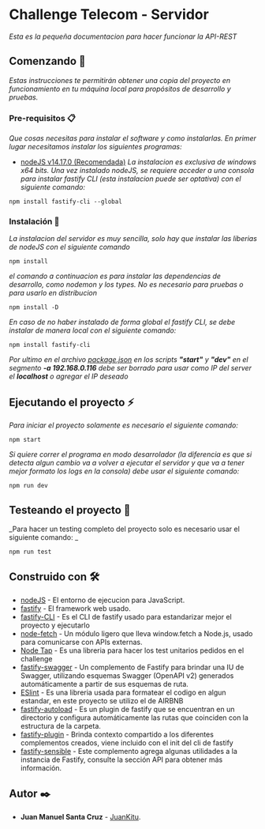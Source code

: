 # Challenge Telecom - Servidor

_Esta es la pequeña documentacion para hacer funcionar la API-REST_

## Comenzando 🚀

_Estas instrucciones te permitirán obtener una copia del proyecto en funcionamiento en tu máquina local para propósitos de desarrollo y pruebas._

### Pre-requisitos 📋

_Que cosas necesitas para instalar el software y como instalarlas._
_En primer lugar necesitamos instalar los siguientes programas:_

* [nodeJS v14.17.0 (Recomendada)](https://nodejs.org/dist/v14.17.0/node-v14.17.0-x64.msi)
_La instalacion es exclusiva de windows x64 bits._
_Una vez instalado nodeJS, se requiere acceder a una consola para instalar fastify CLI (esta instalacion puede ser optativa) con el siguiente comando:_

```
npm install fastify-cli --global
```

### Instalación 🔧

_La instalacion del servidor es muy sencilla, solo hay que instalar las liberias de nodeJS con el siguiente comando_

```
npm install
```
_el comando a continuacion es para instalar las dependencias de desarrollo, como nodemon y los types. No es necesario para pruebas o para usarlo en distribucion_

```
npm install -D
```
_En caso de no haber instalado de forma global el fastify CLI, se debe instalar de manera local con el siguiente comando:_
```
npm install fastify-cli
```



_Por ultimo en el archivo [package.json](https://github.com/JuanKitu/challengetelecom/blob/develop/package.json) en los scripts **"start"** y **"dev"** en el segmento **-a 192.168.0.116** debe ser borrado para usar como IP del server el **localhost** o agregar el IP deseado_
## Ejecutando el proyecto ⚡

_Para iniciar el proyecto solamente es necesario el siguiente comando:_
```
npm start
```
_Si quiere correr el programa en modo desarrolador (la diferencia es que si detecta algun cambio va a volver a ejecutar el servidor y que va a tener mejor formato los logs en la consola) debe usar el siguiente comando:_
```
npm run dev
```
## Testeando el proyecto 🔬
_Para hacer un testing completo del proyecto solo es necesario usar el siguiente comando: _
```
npm run test
```
## Construido con 🛠️

* [nodeJS](https://nodejs.org/es/docs/) - El entorno de ejecucion para JavaScript.
* [fastify](https://www.fastify.io/) - El framework web usado.
* [fastify-CLI](https://github.com/fastify/fastify-cli) - Es el CLI de fastify usado para estandarizar mejor el proyecto y ejecutarlo
* [node-fetch](https://github.com/node-fetch/node-fetch) - Un módulo ligero que lleva window.fetch a Node.js, usado para comunicarse con APIs externas.
* [Node Tap](https://node-tap.org/) - Es una libreria para hacer los test unitarios pedidos en el challenge
* [fastify-swagger](https://github.com/fastify/fastify-swagger) - Un complemento de Fastify para brindar una IU de Swagger, utilizando esquemas Swagger (OpenAPI v2)  generados automáticamente a partir de sus esquemas de ruta.
* [ESlint](https://eslint.org/) - Es una libreria usada para formatear el codigo en algun estandar, en este proyecto se utilizo el de AIRBNB
* [fastify-autoload](https://github.com/fastify/fastify-autoload) - Es un plugin de fastify que se encuentran en un directorio y configura automáticamente las rutas que coinciden con la estructura de la carpeta.
* [fastify-plugin](https://github.com/fastify/fastify-plugin) - Brinda contexto compartido a los diferentes complementos creados, viene incluido con el init del cli de fastify
* [fastify-sensible](https://github.com/fastify/fastify-sensible) - Este complemento agrega algunas utilidades a la instancia de Fastify, consulte la sección API para obtener más información.

## Autor ✒️
* **Juan Manuel Santa Cruz** - [JuanKitu](https://github.com/JuanKitu).
